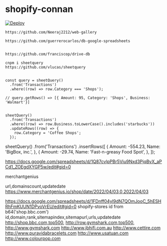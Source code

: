 # shopify-connan


[![Deploy](https://www.herokucdn.com/deploy/button.svg)](https://heroku.com/deploy?template=https://github.com/wanghaisheng/shop-connan/tree/main)

```
https://github.com/Neeraj2212/web-gallery

https://github.com/guerrerocarlos/db-google-spreadsheets


https://github.com/franciscop/drive-db

cnpm i sheetquery
https://github.com/vlucas/sheetquery


const query = sheetQuery()
  .from('Transactions')
  .where((row) => row.Category === 'Shops');

// query.getRows() => [{ Amount: 95, Category: 'Shops', Business: 'Walmart'}]


sheetQuery()
  .from('Transactions')
  .where((row) => row.Business.toLowerCase().includes('starbucks'))
  .updateRows((row) => {
    row.Category = 'Coffee Shops';
  });
```



sheetQuery()
  .from('Transactions')
  .insertRows([
    {
      Amount: -554.23,
      Name: 'BigBox, inc.',
    },
    {
      Amount: -29.74,
      Name: 'Fast-n-greasy Food Spot',
    },
  ]);




https://docs.google.com/spreadsheets/d/1Q87cvlpPBr5Viu9Nxd3PjqBvX_aPCd1_ZOEgdXYGP5w/edit#gid=0

merchantgenius

url,domainscount,updatedate
https://www.merchantgenius.io/shop/date/2022/04/03,0,2022/04/03



https://docs.google.com/spreadsheets/d/1FDnff04yl9dN7QOmJooC_5hESHRhFmKUUN1DPvoVrEU/edit#gid=0
shopify-stores
id from b64('shop.bbc.com')
id,domain,rank,sitemapindex,sitemapurl,urls,updatedate
http://shop.bbc.com,top500,
http://row.gymshark.com,top500,
http://www.gymshark.com
http://www.jbhifi.com.au
http://www.cettire.com
http://www.puravidabracelets.com
http://www.usatuan.com
http://www.colourpop.com


